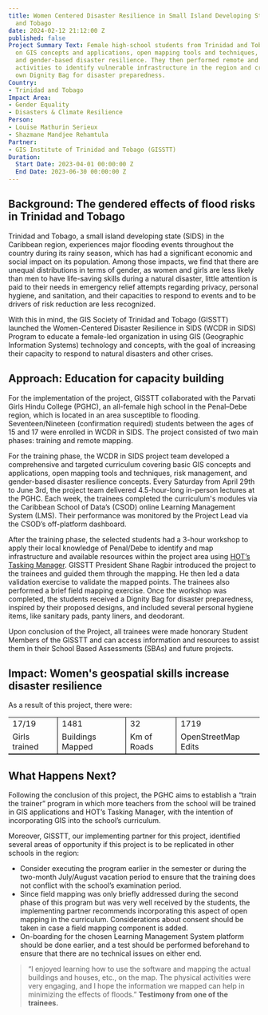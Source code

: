 ```yaml
---
title: Women Centered Disaster Resilience in Small Island Developing States - Trinidad
  and Tobago
date: 2024-02-12 21:12:00 Z
published: false
Project Summary Text: Female high-school students from Trinidad and Tobago were trained
  on GIS concepts and applications, open mapping tools and techniques, risk management,
  and gender-based disaster resilience. They then performed remote and field mapping
  activities to identify vulnerable infrastructure in the region and created their
  own Dignity Bag for disaster preparedness.
Country:
- Trinidad and Tobago
Impact Area:
- Gender Equality
- Disasters & Climate Resilience
Person:
- Louise Mathurin Serieux
- Shazmane Mandjee Rehamtula
Partner:
- GIS Institute of Trinidad and Tobago (GISSTT)
Duration:
  Start Date: 2023-04-01 00:00:00 Z
  End Date: 2023-06-30 00:00:00 Z
---
```


## Background: The gendered effects of flood risks in Trinidad and Tobago

Trinidad and Tobago, a small island developing state (SIDS) in the Caribbean region, experiences major flooding events throughout the country during its rainy season, which has had a significant economic and social impact on its population. Among those impacts, we find that there are unequal distributions in terms of gender, as women and girls are less likely than men to have life-saving skills during a natural disaster, little attention is paid to their needs in emergency relief attempts regarding privacy, personal hygiene, and sanitation, and their capacities to respond to events and to be drivers of risk reduction are less recognized.

With this in mind, the GIS Society of Trinidad and Tobago (GISSTT) launched the Women-Centered Disaster Resilience in SIDS (WCDR in SIDS) Program to educate a female-led organization in using GIS (Geographic Information Systems) technology and concepts, with the goal of increasing their capacity to respond to natural disasters and other crises. 

## Approach: Education for capacity building

For the implementation of the project, GISSTT collaborated with the Parvati Girls Hindu College (PGHC), an all-female high school in the Penal–Debe region, which is located in an area susceptible to flooding. Seventeen/Nineteen (confirmation required) students between the ages of 15 and 17 were enrolled in WCDR in SIDS. The project consisted of two main phases: training and remote mapping.

For the training phase, the WCDR in SIDS project team developed a comprehensive and targeted curriculum covering basic GIS concepts and applications, open mapping tools and techniques, risk management, and gender-based disaster resilience concepts. Every Saturday from April 29th to June 3rd, the project team delivered 4.5-hour-long in-person lectures at the PGHC. Each week, the trainees completed the curriculum's modules via the Caribbean School of Data’s (CSOD) online Learning Management System (LMS). Their performance was monitored by the Project Lead via the CSOD’s off-platform dashboard. 

After the training phase, the selected students had a 3-hour workshop to apply their local knowledge of Penal/Debe to identify and map infrastructure and available resources within the project area using [HOT’s Tasking Manager](https://tasks.hotosm.org/). GISSTT President Shane Ragbir introduced the project to the trainees and guided them through the mapping. He then led a data validation exercise to validate the mapped points. The trainees also performed a brief field mapping exercise. Once the workshop was completed, the students received a Dignity Bag for disaster preparedness, inspired by their proposed designs, and included several personal hygiene items, like sanitary pads, panty liners, and deodorant. 

Upon conclusion of the Project, all trainees were made honorary Student Members of the GISSTT and can access information and resources to assist them in their School Based Assessments (SBAs) and future projects.

## Impact: Women's geospatial skills increase disaster resilience

As a result of this project, there were:

<table style="border-bottom: 1px solid black">
	<tr>
		<td>17/19</td>
		<td style="border-left: 1px solid black">1481</td>
                <td style="border-left: 1px solid black">32</td>
                <td style="border-left: 1px solid black">1719</td>
	</tr>
	<tr>
		<td>Girls trained</td>
		<td style="border-left: 1px solid black">Buildings Mapped</td>
                <td style="border-left: 1px solid black">Km of Roads</td>
                <td style="border-left: 1px solid black">OpenStreetMap Edits</td>
	</tr>
</table>

## What Happens Next? 

Following the conclusion of this project, the PGHC aims to establish a “train the trainer” program in which more teachers from the school will be trained in GIS applications and HOT’s Tasking Manager, with the intention of incorporating GIS into the school’s curriculum.

Moreover, GISSTT, our implementing partner for this project, identified several areas of opportunity if this project is to be replicated in other schools in the region: 
* Consider executing the program earlier in the semester or during the two-month July/August vacation period to ensure that the training does not conflict with the school’s examination period. 
* Since field mapping was only briefly addressed during the second phase of this program but was very well received by the students, the implementing partner recommends incorporating this aspect of open mapping in the curriculum. Considerations about consent should be taken in case a field mapping component is added. 
* On-boarding for the chosen Learning Management System platform should be done earlier, and a test should be performed beforehand to ensure that there are no technical issues on either end. 

> “I enjoyed learning how to use the software and mapping the actual buildings and houses, etc., on the map. The physical activities were very engaging, and I hope the information we mapped can help in minimizing the effects of floods.” 
**Testimony from one of the trainees.**

